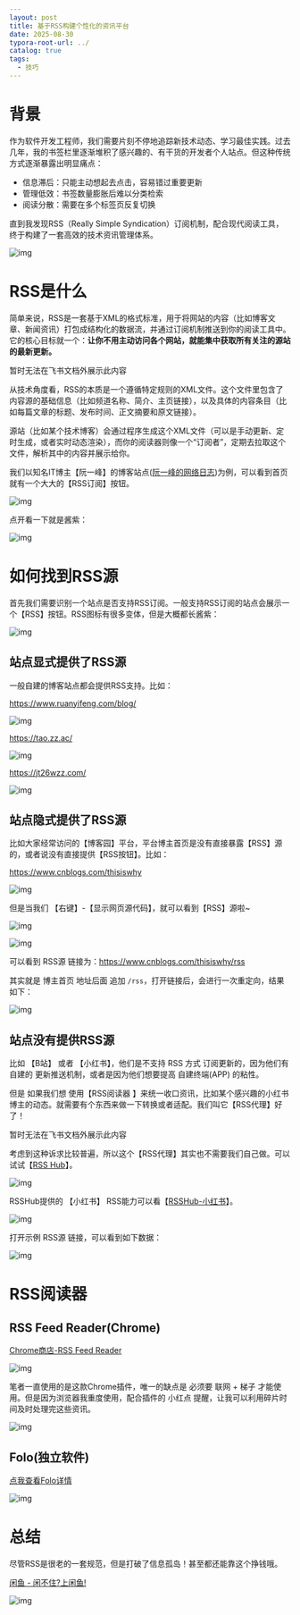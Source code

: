 ```yaml
---
layout: post
title: 基于RSS构建个性化的资讯平台
date: 2025-08-30
typora-root-url: ../
catalog: true
tags:
  - 技巧
---
```


# 背景

作为软件开发工程师，我们需要片刻不停地追踪新技术动态、学习最佳实践。过去几年，我的书签栏里逐渐堆积了感兴趣的、有干货的开发者个人站点。但这种传统方式逐渐暴露出明显痛点：

- 信息滞后：只能主动想起去点击，容易错过重要更新
- 管理低效：书签数量膨胀后难以分类检索
- 阅读分散：需要在多个标签页反复切换

直到我发现RSS（Really Simple Syndication）订阅机制，配合现代阅读工具，终于构建了一套高效的技术资讯管理体系。

![img](/img/2025-08-30-%E5%9F%BA%E4%BA%8ERSS%E6%9E%84%E5%BB%BA%E4%B8%AA%E6%80%A7%E5%8C%96%E7%9A%84%E8%B5%84%E8%AE%AF%E5%B9%B3%E5%8F%B0/20251005184139564.png)

# RSS是什么

简单来说，RSS是一套基于XML的格式标准，用于将网站的内容（比如博客文章、新闻资讯）打包成结构化的数据流，并通过订阅机制推送到你的阅读工具中。它的核心目标就一个：**让你不用主动访问各个网站，就能集中获取所有关注的源站的最新更新。**

暂时无法在飞书文档外展示此内容

从技术角度看，RSS的本质是一个遵循特定规则的XML文件。这个文件里包含了内容源的基础信息（比如频道名称、简介、主页链接），以及具体的内容条目（比如每篇文章的标题、发布时间、正文摘要和原文链接）。

源站（比如某个技术博客）会通过程序生成这个XML文件（可以是手动更新、定时生成，或者实时动态渲染），而你的阅读器则像一个“订阅者”，定期去拉取这个文件，解析其中的内容并展示给你。

我们以知名IT博主【阮一峰】的博客站点([阮一峰的网络日志](https://www.ruanyifeng.com/blog/))为例，可以看到首页就有一个大大的【RSS订阅】按钮。

![img](/img/2025-08-30-%E5%9F%BA%E4%BA%8ERSS%E6%9E%84%E5%BB%BA%E4%B8%AA%E6%80%A7%E5%8C%96%E7%9A%84%E8%B5%84%E8%AE%AF%E5%B9%B3%E5%8F%B0/20251005184139509.png)

点开看一下就是酱紫：

![img](/img/2025-08-30-%E5%9F%BA%E4%BA%8ERSS%E6%9E%84%E5%BB%BA%E4%B8%AA%E6%80%A7%E5%8C%96%E7%9A%84%E8%B5%84%E8%AE%AF%E5%B9%B3%E5%8F%B0/20251005184139694.png)

# 如何找到RSS源

首先我们需要识别一个站点是否支持RSS订阅。一般支持RSS订阅的站点会展示一个【RSS】按钮。RSS图标有很多变体，但是大概都长酱紫：

![img](/img/2025-08-30-%E5%9F%BA%E4%BA%8ERSS%E6%9E%84%E5%BB%BA%E4%B8%AA%E6%80%A7%E5%8C%96%E7%9A%84%E8%B5%84%E8%AE%AF%E5%B9%B3%E5%8F%B0/20251005184139696.png)

## 站点显式提供了RSS源

一般自建的博客站点都会提供RSS支持。比如：

https://www.ruanyifeng.com/blog/

![img](/img/2025-08-30-%E5%9F%BA%E4%BA%8ERSS%E6%9E%84%E5%BB%BA%E4%B8%AA%E6%80%A7%E5%8C%96%E7%9A%84%E8%B5%84%E8%AE%AF%E5%B9%B3%E5%8F%B0/20251005184139599.png)

https://tao.zz.ac/

![img](/img/2025-08-30-%E5%9F%BA%E4%BA%8ERSS%E6%9E%84%E5%BB%BA%E4%B8%AA%E6%80%A7%E5%8C%96%E7%9A%84%E8%B5%84%E8%AE%AF%E5%B9%B3%E5%8F%B0/20251005184139650.png)

https://jt26wzz.com/

![img](/img/2025-08-30-%E5%9F%BA%E4%BA%8ERSS%E6%9E%84%E5%BB%BA%E4%B8%AA%E6%80%A7%E5%8C%96%E7%9A%84%E8%B5%84%E8%AE%AF%E5%B9%B3%E5%8F%B0/20251005184139519.png)

## 站点隐式提供了RSS源

比如大家经常访问的【博客园】平台，平台博主首页是没有直接暴露【RSS】源的，或者说没有直接提供【RSS按钮】。比如：

https://www.cnblogs.com/thisiswhy

![img](/img/2025-08-30-%E5%9F%BA%E4%BA%8ERSS%E6%9E%84%E5%BB%BA%E4%B8%AA%E6%80%A7%E5%8C%96%E7%9A%84%E8%B5%84%E8%AE%AF%E5%B9%B3%E5%8F%B0/20251005184139712.png)

但是当我们 【右键】-【显示网页源代码】，就可以看到【RSS】源啦~

![img](/img/2025-08-30-%E5%9F%BA%E4%BA%8ERSS%E6%9E%84%E5%BB%BA%E4%B8%AA%E6%80%A7%E5%8C%96%E7%9A%84%E8%B5%84%E8%AE%AF%E5%B9%B3%E5%8F%B0/20251005184139664.png)

![img](/img/2025-08-30-%E5%9F%BA%E4%BA%8ERSS%E6%9E%84%E5%BB%BA%E4%B8%AA%E6%80%A7%E5%8C%96%E7%9A%84%E8%B5%84%E8%AE%AF%E5%B9%B3%E5%8F%B0/20251005184139812.png)

可以看到 RSS源 链接为：https://www.cnblogs.com/thisiswhy/rss

其实就是 博主首页 地址后面 追加 `/rss`，打开链接后，会进行一次重定向，结果如下：

![img](/img/2025-08-30-%E5%9F%BA%E4%BA%8ERSS%E6%9E%84%E5%BB%BA%E4%B8%AA%E6%80%A7%E5%8C%96%E7%9A%84%E8%B5%84%E8%AE%AF%E5%B9%B3%E5%8F%B0/20251005184139817.png)

## 站点没有提供RSS源

比如 【B站】 或者 【小红书】，他们是不支持 RSS 方式 订阅更新的，因为他们有 自建的 更新推送机制，或者是因为他们想要提高 自建终端(APP) 的粘性。

但是 如果我们想 使用【RSS阅读器 】来统一收口资讯，比如某个感兴趣的小红书博主的动态。就需要有个东西来做一下转换或者适配。我们叫它【RSS代理】好了！

暂时无法在飞书文档外展示此内容

考虑到这种诉求比较普遍，所以这个【RSS代理】其实也不需要我们自己做。可以试试【[RSS Hub](https://docs.rsshub.app/zh/guide/faqs)】。

![img](/img/2025-08-30-%E5%9F%BA%E4%BA%8ERSS%E6%9E%84%E5%BB%BA%E4%B8%AA%E6%80%A7%E5%8C%96%E7%9A%84%E8%B5%84%E8%AE%AF%E5%B9%B3%E5%8F%B0/20251005184139828.png)

RSSHub提供的 【小红书】 RSS能力可以看【[RSSHub-小红书](https://docs.rsshub.app/zh/routes/social-media#小红书)】。

![img](/img/2025-08-30-%E5%9F%BA%E4%BA%8ERSS%E6%9E%84%E5%BB%BA%E4%B8%AA%E6%80%A7%E5%8C%96%E7%9A%84%E8%B5%84%E8%AE%AF%E5%B9%B3%E5%8F%B0/20251005184139860.png)

打开示例 RSS源 链接，可以看到如下数据：

![img](/img/2025-08-30-%E5%9F%BA%E4%BA%8ERSS%E6%9E%84%E5%BB%BA%E4%B8%AA%E6%80%A7%E5%8C%96%E7%9A%84%E8%B5%84%E8%AE%AF%E5%B9%B3%E5%8F%B0/20251005184139914.png)

# RSS阅读器

## RSS Feed Reader(Chrome)

[Chrome商店-RSS Feed Reader](https://chromewebstore.google.com/detail/rss-feed-reader/pnjaodmkngahhkoihejjehlcdlnohgmp)

![img](/img/2025-08-30-%E5%9F%BA%E4%BA%8ERSS%E6%9E%84%E5%BB%BA%E4%B8%AA%E6%80%A7%E5%8C%96%E7%9A%84%E8%B5%84%E8%AE%AF%E5%B9%B3%E5%8F%B0/20251005184139923.png)

笔者一直使用的是这款Chrome插件，唯一的缺点是 必须要 联网 + 梯子 才能使用。但是因为浏览器我重度使用，配合插件的 小红点 提醒，让我可以利用碎片时间及时处理完这些资讯。

![img](/img/2025-08-30-%E5%9F%BA%E4%BA%8ERSS%E6%9E%84%E5%BB%BA%E4%B8%AA%E6%80%A7%E5%8C%96%E7%9A%84%E8%B5%84%E8%AE%AF%E5%B9%B3%E5%8F%B0/20251005184139928.png)

## Folo(独立软件)

[点我查看Folo详情](https://cn.bing.com/search?q=folo+使用&form=QBLH&sp=-1&lq=0&pq=folo+使用&sc=8-7&qs=n&sk=&cvid=CBB2E9F639844ECA8C1A5C63F495FBF4)

![img](/img/2025-08-30-%E5%9F%BA%E4%BA%8ERSS%E6%9E%84%E5%BB%BA%E4%B8%AA%E6%80%A7%E5%8C%96%E7%9A%84%E8%B5%84%E8%AE%AF%E5%B9%B3%E5%8F%B0/20251005184140063.png)

# 总结

尽管RSS是很老的一套规范，但是打破了信息孤岛！甚至都还能靠这个挣钱哦。

[闲鱼 - 闲不住?上闲鱼!](https://www.goofish.com/item?spm=a21ybx.search.searchFeedList.2.384b67550jF59l&id=853415521872&categoryId=201454708)

![img](/img/2025-08-30-%E5%9F%BA%E4%BA%8ERSS%E6%9E%84%E5%BB%BA%E4%B8%AA%E6%80%A7%E5%8C%96%E7%9A%84%E8%B5%84%E8%AE%AF%E5%B9%B3%E5%8F%B0/20251005184140073.png)
